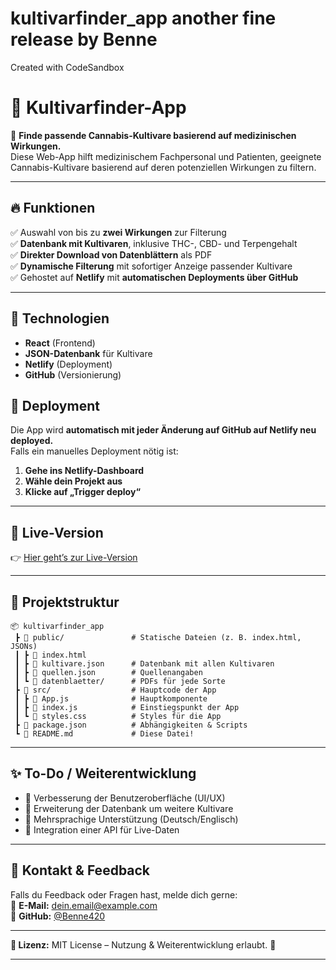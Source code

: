 # kultivarfinder_app another fine release by Benne

Created with CodeSandbox

# 🌿 Kultivarfinder-App

🚀 **Finde passende Cannabis-Kultivare basierend auf medizinischen Wirkungen.**  
Diese Web-App hilft medizinischem Fachpersonal und Patienten, geeignete Cannabis-Kultivare basierend auf deren potenziellen Wirkungen zu filtern.

---

## 🔥 **Funktionen**

✅ Auswahl von bis zu **zwei Wirkungen** zur Filterung  
✅ **Datenbank mit Kultivaren**, inklusive THC-, CBD- und Terpengehalt  
✅ **Direkter Download von Datenblättern** als PDF  
✅ **Dynamische Filterung** mit sofortiger Anzeige passender Kultivare  
✅ Gehostet auf **Netlify** mit **automatischen Deployments über GitHub**

---

## 🎯 **Technologien**

- **React** (Frontend)
- **JSON-Datenbank** für Kultivare
- **Netlify** (Deployment)
- **GitHub** (Versionierung)

## 🚀 **Deployment**

Die App wird **automatisch mit jeder Änderung auf GitHub auf Netlify neu deployed.**  
Falls ein manuelles Deployment nötig ist:

1. **Gehe ins Netlify-Dashboard**
2. **Wähle dein Projekt aus**
3. **Klicke auf „Trigger deploy“**

---

## 🔗 **Live-Version**

👉 [Hier geht’s zur Live-Version](https://420kultivarfinder.netlify.app/)

---

## 📂 **Projektstruktur**

```plaintext
📦 kultivarfinder_app
 ┣ 📂 public/               # Statische Dateien (z. B. index.html, JSONs)
 ┃ ┣ 📜 index.html
 ┃ ┣ 📜 kultivare.json      # Datenbank mit allen Kultivaren
 ┃ ┣ 📜 quellen.json        # Quellenangaben
 ┃ ┗ 📂 datenblaetter/      # PDFs für jede Sorte
 ┣ 📂 src/                  # Hauptcode der App
 ┃ ┣ 📜 App.js              # Hauptkomponente
 ┃ ┣ 📜 index.js            # Einstiegspunkt der App
 ┃ ┗ 📜 styles.css          # Styles für die App
 ┣ 📜 package.json          # Abhängigkeiten & Scripts
 ┗ 📜 README.md             # Diese Datei!
```

---

## ✨ **To-Do / Weiterentwicklung**

- 🔹 Verbesserung der Benutzeroberfläche (UI/UX)
- 🔹 Erweiterung der Datenbank um weitere Kultivare
- 🔹 Mehrsprachige Unterstützung (Deutsch/Englisch)
- 🔹 Integration einer API für Live-Daten

---

## 📩 **Kontakt & Feedback**

Falls du Feedback oder Fragen hast, melde dich gerne:  
📧 **E-Mail:** [dein.email@example.com](benedikt.blazeowsky@420pharma.eu)  
🐙 **GitHub:** [@Benne420](https://github.com/Benne420)

---

**🔗 Lizenz:** MIT License – Nutzung & Weiterentwicklung erlaubt. 🎉

---
